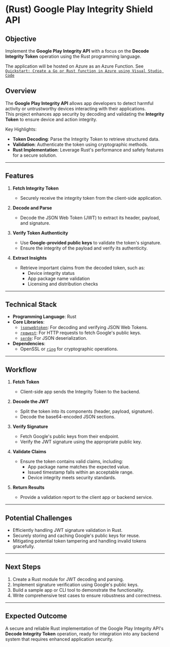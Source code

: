 # (Rust) Google Play Integrity Shield API

## **Objective**
Implement the **Google Play Integrity API** with a focus on the **Decode Integrity Token** operation using the Rust programming language.

The application will be hosted on Azure as an Azure Function.
See [`Quickstart: Create a Go or Rust function in Azure using Visual Studio Code`](https://learn.microsoft.com/en-us/azure/azure-functions/create-first-function-vs-code-other)

## **Overview**
The **Google Play Integrity API** allows app developers to detect harmful activity or untrustworthy devices interacting with their applications.  
This project enhances app security by decoding and validating the **Integrity Token** to ensure device and action integrity.

Key Highlights:
- **Token Decoding**: Parse the Integrity Token to retrieve structured data.
- **Validation**: Authenticate the token using cryptographic methods.
- **Rust Implementation**: Leverage Rust's performance and safety features for a secure solution.

---

## **Features**
1. **Fetch Integrity Token**
   - Securely receive the integrity token from the client-side application.

2. **Decode and Parse**
   - Decode the JSON Web Token (JWT) to extract its header, payload, and signature.

3. **Verify Token Authenticity**
   - Use **Google-provided public keys** to validate the token's signature.
   - Ensure the integrity of the payload and verify its authenticity.

4. **Extract Insights**
   - Retrieve important claims from the decoded token, such as:
     - Device integrity status
     - App package name validation
     - Licensing and distribution checks

---

## **Technical Stack**
- **Programming Language**: Rust
- **Core Libraries**:
  - [`jsonwebtoken`](https://crates.io/crates/jsonwebtoken): For decoding and verifying JSON Web Tokens.
  - [`reqwest`](https://crates.io/crates/reqwest): For HTTP requests to fetch Google's public keys.
  - [`serde`](https://crates.io/crates/serde): For JSON deserialization.
- **Dependencies**:
  - OpenSSL or [`ring`](https://crates.io/crates/ring) for cryptographic operations.

---

## **Workflow**

1. **Fetch Token**
   - Client-side app sends the Integrity Token to the backend.

2. **Decode the JWT**
   - Split the token into its components (header, payload, signature).
   - Decode the base64-encoded JSON sections.

3. **Verify Signature**
   - Fetch Google's public keys from their endpoint.
   - Verify the JWT signature using the appropriate public key.

4. **Validate Claims**
   - Ensure the token contains valid claims, including:
     - App package name matches the expected value.
     - Issued timestamp falls within an acceptable range.
     - Device integrity meets security standards.

5. **Return Results**
   - Provide a validation report to the client app or backend service.

---

## **Potential Challenges**
- Efficiently handling JWT signature validation in Rust.
- Securely storing and caching Google's public keys for reuse.
- Mitigating potential token tampering and handling invalid tokens gracefully.

---

## **Next Steps**
1. Create a Rust module for JWT decoding and parsing.
2. Implement signature verification using Google's public keys.
3. Build a sample app or CLI tool to demonstrate the functionality.
4. Write comprehensive test cases to ensure robustness and correctness.

---

## **Expected Outcome**
A secure and reliable Rust implementation of the Google Play Integrity API's **Decode Integrity Token** operation, ready for integration into any backend system that requires enhanced application security.
